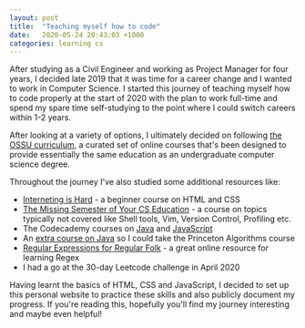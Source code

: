 ```yaml
---
layout: post
title:  "Teaching myself how to code"
date:   2020-05-24 20:43:03 +1000
categories: learning cs
---
```

After studying as a Civil Engineer and working as Project Manager for four years, I decided late 2019 that it was time for a career change and I wanted to work in Computer Science. I started this journey of teaching myself how to code properly at the start of 2020 with the plan to work full-time and spend my spare time self-studying to the point where I could switch careers within 1-2 years.

After looking at a variety of options, I ultimately decided on following [the OSSU curriculum](https://github.com/ossu/computer-science), a curated set of online courses that's been designed to provide essentially the same education as an undergraduate computer science degree.

Throughout the journey I've also studied some additional resources like:
- [Interneting is Hard](https://www.internetingishard.com/html-and-css/) - a beginner course on HTML and CSS
- [The Missing Semester of Your CS Education](https://missing.csail.mit.edu/) - a course on topics typically not covered like Shell tools, Vim, Version Control, Profiling etc.
- The Codecademy courses on [Java](https://www.codecademy.com/learn/learn-java) and [JavaScript](https://www.codecademy.com/learn/introduction-to-javascript)
- An [extra course on Java](https://java-programming.mooc.fi/part-1/1-starting-programming) so I could take the Princeton Algorithms course
- [Regular Expressions for Regular Folk](https://refrf.shreyasminocha.me/) - a great online resource for learning Regex
- I had a go at the 30-day Leetcode challenge in April 2020

Having learnt the basics of HTML, CSS and JavaScript, I decided to set up this personal website to practice these skills and also publicly document my progress. If you're reading this, hopefully you'll find my journey interesting and maybe even helpful!
